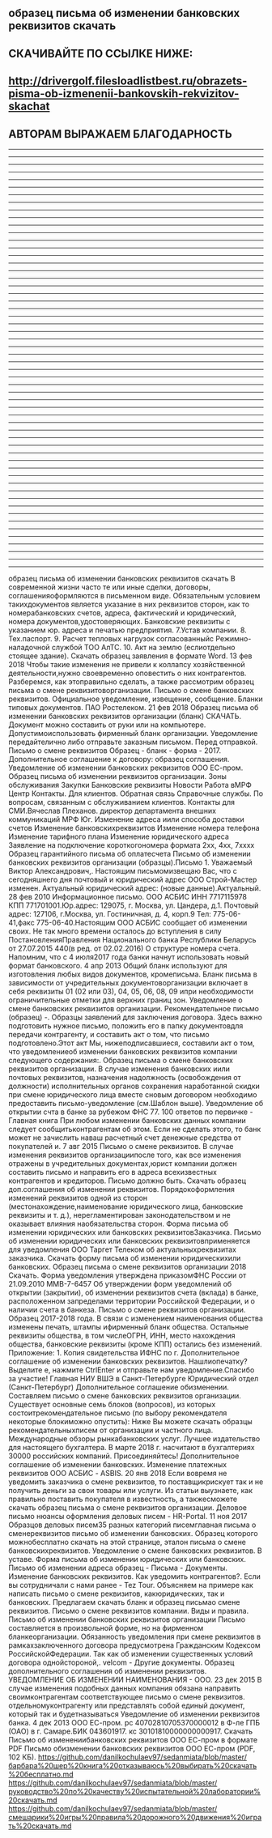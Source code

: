 образец письма об изменении банковских реквизитов скачать
--------------------------------------------------
СКАЧИВАЙТЕ ПО ССЫЛКЕ НИЖЕ:
--------------------------------------------------
http://drivergolf.filesloadlistbest.ru/obrazets-pisma-ob-izmenenii-bankovskih-rekvizitov-skachat
--------------------------------------------------
АВТОРАМ ВЫРАЖАЕМ БЛАГОДАРНОСТЬ
--------------------------------------------------
--------------------------------------------------
--------------------------------------------------
--------------------------------------------------
--------------------------------------------------
--------------------------------------------------
--------------------------------------------------
--------------------------------------------------
--------------------------------------------------
--------------------------------------------------
--------------------------------------------------
--------------------------------------------------
--------------------------------------------------
--------------------------------------------------
--------------------------------------------------
--------------------------------------------------
--------------------------------------------------
--------------------------------------------------
--------------------------------------------------
--------------------------------------------------
--------------------------------------------------
--------------------------------------------------
--------------------------------------------------
--------------------------------------------------
--------------------------------------------------
--------------------------------------------------
--------------------------------------------------
--------------------------------------------------
--------------------------------------------------
--------------------------------------------------
--------------------------------------------------
--------------------------------------------------
--------------------------------------------------
--------------------------------------------------
--------------------------------------------------
--------------------------------------------------
--------------------------------------------------
--------------------------------------------------
--------------------------------------------------
--------------------------------------------------
--------------------------------------------------
--------------------------------------------------
--------------------------------------------------
--------------------------------------------------
--------------------------------------------------
--------------------------------------------------
--------------------------------------------------
--------------------------------------------------
--------------------------------------------------
--------------------------------------------------
--------------------------------------------------
--------------------------------------------------
--------------------------------------------------
--------------------------------------------------
--------------------------------------------------
--------------------------------------------------
--------------------------------------------------
образец письма об изменении банковских реквизитов скачать В современной жизни часто те или иные сделки, договоры, соглашенияоформляются в письменном виде. Обязательным условием такихдокументов является указание в них реквизитов сторон, как то номерабанковских счетов, адреса, фактический и юридический, номера документов,удостоверяющих. Банковские реквизиты с указанием юр. адреса и печатью предприятия. 7.Устав компании. 8. Тех.паспорт. 9. Расчет тепловых нагрузок согласованныйс Режимно-наладочной службой ТОО АлТС. 10. Акт на землю (еслиотдельно стоящее здание). Скачать образец заявления в формате Word. 13 фев 2018  Чтобы такие изменения не привели к коллапсу хозяйственной деятельности,нужно своевременно оповестить о них контрагентов. Разберемся, как этоправильно сделать, а также рассмотрим образец письма о смене реквизитоворганизации. Письмо о смене банковских реквизитов. Официальное уведомление, извещение, сообщение. Бланки типовых документов. ПАО Ростелеком. 21 фев 2018  Образец письма об изменении банковских реквизитов организации (бланк) СКАЧАТЬ. Документ можно составить от руки или на компьютере. Допустимоиспользовать фирменный бланк организации. Уведомление передайтелично либо отправьте заказным письмом. Перед отправкой. Письмо о смене реквизитов  Образец - бланк - форма - 2017. Дополнительное соглашение к договору: образец соглашения. Уведомление об изменении банковских реквизитов ООО ЕС-пром. Образец письма об изменении реквизитов организации. Зоны обслуживания  Закупки  Банковские реквизиты  Новости  Работа вМРФ Центр  Контакты. Для клиентов. Обратная связь Справочные службы. По вопросам, связанным с обслуживанием клиентов. Контакты для СМИ.Вячеслав Плеханов. директор департамента внешних коммуникаций МРФ Юг. Изменение адреса иили способа доставки счетов  Изменение банковскихреквизитов  Изменение номера телефона  Изменение тарифного плана Изменение юридического адреса  Заявление на подключение короткогономера формата 2хх, 4хх, 7хххх  Образец гарантийного письма об оплатесчета
Письмо об изменении банковских реквизитов организации (образцы).Письмо 1. Уважаемый Виктор Александрович,. Настоящим письмомизвещаю Вас, что с сегодняшнего дня почтовый и юридический адрес ООО Строй-Мастер изменен. Актуальный юридический адрес: (новые данные).Актуальный. 28 фев 2010  Информационное письмо. ООО АСБИС ИНН 7717115978 КПП 771701001.Юр.адрес: 129075, г. Москва, ул. Цандера, д.1. Почтовый адрес: 127106, г.Москва, ул. Гостиничная, д. 4, корп.9 Тел: 775-06-41,факс 775-06-40.Настоящим ООО АСБИС сообщает об изменении своих. Не так много времени осталось до вступления в силу ПостановленияПравления Национального банка Республики Беларусь от 27.07.2015  440(в ред. от 02.02.2016) О структуре номера счета. Напомним, что с 4 июля2017 года банки начнут использовать новый формат банковского. 4 апр 2013  Общий бланк используют для изготовления любых видов документов, кромеписьма. Бланк письма в зависимости от учредительных документоворганизации включает в себя реквизиты 01 (02 или 03), 04, 05, 06, 08, 09 ипри необходимости ограничительные отметки для верхних границ зон. Уведомление о смене банковских реквизитов организации. Рекомендательное письмо (образец) -. Образцы заявлений для заключения договора. Здесь важно подготовить нужное письмо, положить его в папку документовдля передачи контрагенту, и составить акт о том, что письмо подготовлено.Этот акт  Мы, нижеподписавшиеся, составили акт о том, что уведомлениеоб изменении банковских реквизитов компании следующего содержания:. Образец письма о смене банковских реквизитов организации. В случае изменения банковских иили почтовых реквизитов, назначения надолжность (освобождения от должности) исполнительных органов сохранения наработанной скидки при смене юридического лица вместе сновым договором необходимо предоставить письмо-уведомление (см.Шаблон выше). Уведомление об открытии счта в банке за рубежом  ФНС  77. 100 ответов по первичке - Главная книга
При любом изменении банковских данных компании следует сообщитьконтрагентам об этом. Если не сделать этого, то банк может не зачислить наваш расчетный счет денежные средства от покупателей и. 7 авг 2015  Письмо о смене реквизитов. В случае изменения реквизитов организациипосле того, как все изменения отражены в учредительных документах,юрист компании должен составить письмо и направить его в адреса всехизвестных контрагентов и кредиторов. Письмо должно быть. Скачать образец доп.соглашения об изменении реквизитов. Порядокоформления изменений реквизитов одной из сторон (местонахождение,наименование юридического лица, банковские реквизиты и т. д.), нерегламентирован законодательством и не оказывает влияния наобязательства сторон. Форма письма об изменении юридических или банковских реквизитовЗаказчика. Письмо об изменении юридических или банковских реквизитовприменяется для уведомления ООО Таргет Телеком об актуальныхреквизитах заказчика. Скачать форму письма об изменении юридическихили банковских. Образец письма о смене реквизитов организации 2018  Скачать. Форма уведомления утверждена приказомФНС России от 21.09.2010 ММВ-7-6457 Об утверждении форм уведомлений об открытии (закрытии), об изменении реквизитов счета (вклада) в банке, расположенном запределами территории Российской Федерации, и о наличии счета в банкеза. Письмо о смене реквизитов организации. Образец 2017-2018 года. В связи с изменением наименования общества изменены печать, штампы ифирменный бланк общества. Остальные реквизиты общества, в том числеОГРН, ИНН, место нахождения общества, банковские реквизиты (кроме КПП) остались без изменений. Приложение: 1. Копия свидетельства ИФНС по г. Дополнительное соглашение об изменении банковских реквизитов. Нашлиопечатку? Выделите е, нажмите CtrlEnter и отправьте нам уведомление.Спасибо за участие! Главная  НИУ ВШЭ в Санкт-Петербурге Юридический отдел (Санкт-Петербург)  Дополнительное соглашение обизменении. Составляем письмо о смене банковских реквизитов организации. Существует основные семь блоков (вопросов), из которых состоитрекомендательное письмо (по выбору рекомендателя некоторые блокиможно опустить):  Ниже Вы можете скачать образцы рекомендательныхписем от организации и частного лица.  Международные обзоры рынкабанковских услуг. Лучшее издательство для настоящего бухгалтера. В марте 2018 г. насчитают в бухгалтериях 30000 российских компаний. Присоединяйтесь!
Дополнительное соглашение об изменении банковских. Изменение платежных реквизитов ООО АСБИС - ASBIS. 20 янв 2018  Если вовремя не уведомить заказчика о смене реквизитов, то поставщикрискует так и не получить деньги за свои товары или услуги. Из статьи выузнаете, как правильно поставить покупателя в известность, а такжесможете скачать образец письма о смене реквизитов организации. Деловое письмо нюансы оформления деловых писем - HR-Portal. 11 ноя 2017  Образцов деловых писем35 разных категорий писемглавная письма о сменереквизитов письмо об изменении банковских. Образец которого можнобесплатно скачать на этой странице, эталон письма о смене банковскихреквизитов. Уведомление о смене банковских реквизитов. В уставе. Форма письма об изменении юридических или банковских. Письмо об изменении адреса образец - Письма - Документы. Изменение банковских реквизитов. Как уведомить контрагентов?. Если вы сотрудничали с нами ранее - Tez Tour. Объясняем на примере как написать письмо о смене реквизитов, какюридических, так и банковских. Предлагаем скачать бланк и образец письмао смене реквизитов. Письмо о смене реквизитов компании. Виды и правила. Письмо об изменении банковских реквизитов организации
Письмо составляется в произвольной форме, но на фирменном бланкеорганизации. Обязанность уведомления при смене реквизитов в рамкахзаключенного договора предусмотрена Гражданским Кодексом РоссийскойФедерации. Так как об изменении существенных условий договора однойстороной,. velcom - Другие документы. Образец дополнительного соглашения об изменении реквизитов. УВЕДОМЛЕНИЕ ОБ ИЗМЕНЕНИИ НАИМЕНОВАНИЯ - ООО. 23 дек 2015  В случае изменения подобных данных компания обязана направить своимконтрагентам соответствующее письмо о смене реквизитов.  отдельномуконтрагенту или представлять собой единый документ, который так и будетназываться Уведомление об изменении реквизитов банка. 4 дек 2013  ООО ЕС-пром. рс 40702810705370000012 в Ф-ле ГПБ (ОАО) в г. Самаре.БИК 043601917. кс 30101810000000000917. Скачать Письмо об изменениибанковских реквизитов ООО ЕС-пром в формате PDF Письмо обизменении банковских реквизитов ООО ЕС-пром (PDF, 102 КБ).
https://github.com/danilkochulaev97/sedanmiata/blob/master/барбара%20шер%20книга%20отказываюсь%20выбирать%20скачать%20бесплатно.md
https://github.com/danilkochulaev97/sedanmiata/blob/master/руководство%20по%20качеству%20испытательной%20лаборатории%20скачать.md
https://github.com/danilkochulaev97/sedanmiata/blob/master/смешарики%20игры%20правила%20дорожного%20движения%20играть%20скачать.md